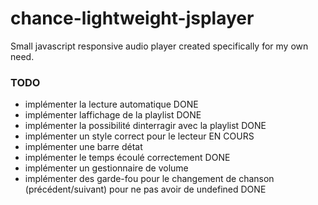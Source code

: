 # chance-lightweight-jsplayer
Small javascript responsive audio player created specifically for my own need.

### TODO
 * implémenter la lecture automatique DONE
 * implémenter laffichage de la playlist DONE
 * implémenter la possibilité dinterragir avec la playlist DONE
 * implémenter un style correct pour le lecteur EN COURS
 * implémenter une barre détat
 * implémenter le temps écoulé correctement DONE
 * implémenter un gestionnaire de volume
 * implémenter des garde-fou pour le changement de chanson (précédent/suivant) pour ne pas avoir de undefined DONE
